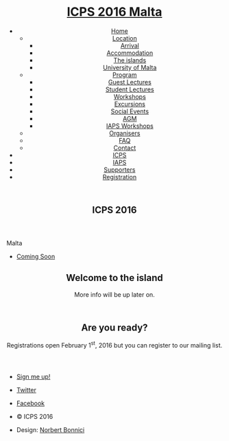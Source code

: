 <header id="header" class="alt">

# [ICPS 2016 <span>Malta</span>](index.html)

<nav id="nav">

*   [Home](index.html)
    *   [Location](location/index.html)
        *   [Arrival](location/arrival.html)
        *   [Accommodation](location/accommodation.html)
        *   [The islands](location/malta.html)
        *   [University of Malta](location/uom.html)
    *   [Program](program/index.html)
        *   [Guest Lectures](program/guests.html)
        *   [Student Lectures](program/students.html)
        *   [Workshops](program/workshops.html)
        *   [Excursions](program/excursions.html)
        *   [Social Events](program/events.html)
        *   [AGM](program/agm.html)
        *   [IAPS Workshops](program/iaps.html)
    *   [Organisers](organisers.html)
    *   [FAQ](faq.html)
    *   [Contact](contact.html)
*   [ICPS](icps.html)
*   [IAPS](iaps.html)
*   [Supporters](supporters.html)
*   [Registration](registration.html)

</nav>

</header>

<section id="banner">

<div class="inner">

<header>

## ICPS 2016

</header>

Malta

<footer>

*   [Coming Soon](#main)

</footer>

</div>

</section>

<article id="main">

<header class="special container"><span class="icon fa-compass"></span>

## Welcome to the island

More info will be up later on.

</header>

</article>

<section id="cta">

<header>

## Are you **ready**?

Registrations open February 1<sup>st</sup>, 2016 but you can register to our mailing list.

</header>

<footer>

*   [Sign me up!](registration.html)

</footer>

</section>

<footer id="footer">

*   [<span class="label">Twitter</span>](https://twitter.com/icps2016)
*   [<span class="label">Facebook</span>](https://facebook.com/icps2016)

*   © ICPS 2016
*   Design: [Norbert Bonnici](http://norbert.bonnici.co)

</footer>
